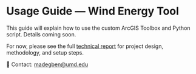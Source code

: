 # Usage Guide — Wind Energy Tool

This guide will explain how to use the custom ArcGIS Toolbox and Python script. Details coming soon.

For now, please see the full [technical report](report.pdf) for project design, methodology, and setup steps.

📧 Contact: [madegben@umd.edu](mailto:madegben@umd.edu)
